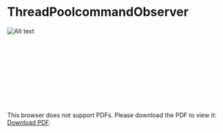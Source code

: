 # ThreadPoolcommandObserver

![Alt text](https://github.com/youssefmyh/ThreadPoolcommandObserver/blob/master/pattern.jpg?raw=true "")


<object data="https://github.com/youssefmyh/ThreadPoolcommandObserver/blob/master/pattern.pdf" type="application/pdf" width="700px" height="700px">
    <embed src="https://github.com/youssefmyh/ThreadPoolcommandObserver/blob/master/pattern.pdf">
        <p>This browser does not support PDFs. Please download the PDF to view it: <a href="https://github.com/youssefmyh/ThreadPoolcommandObserver/blob/master/pattern.pdf">Download PDF</a>.</p>
    </embed>
</object>

